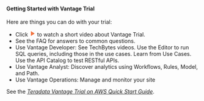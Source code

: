 #### Getting Started with Vantage Trial

Here are things you can do with your trial:
* Click ![play.png](play.png) to watch a short video about Vantage Trial.
* See the FAQ for answers to common questions.
* Use Vantage Developer: See TechBytes videos. Use the Editor to run SQL queries, including those in the use cases. Learn from Use Cases. Use the API Catalog to test RESTful APIs.
* Use Vantage Analyst: Discover analytics using Workflows, Rules, Model, and Path.
* Use Vantage Operations: Manage and monitor your site
     


See the _[Teradata Vantage Trial on AWS Quick Start Guide](https://docs.teradata.com/access/sources/dita/map?dita:mapPath=jzh1567636979792.ditamap)_.

